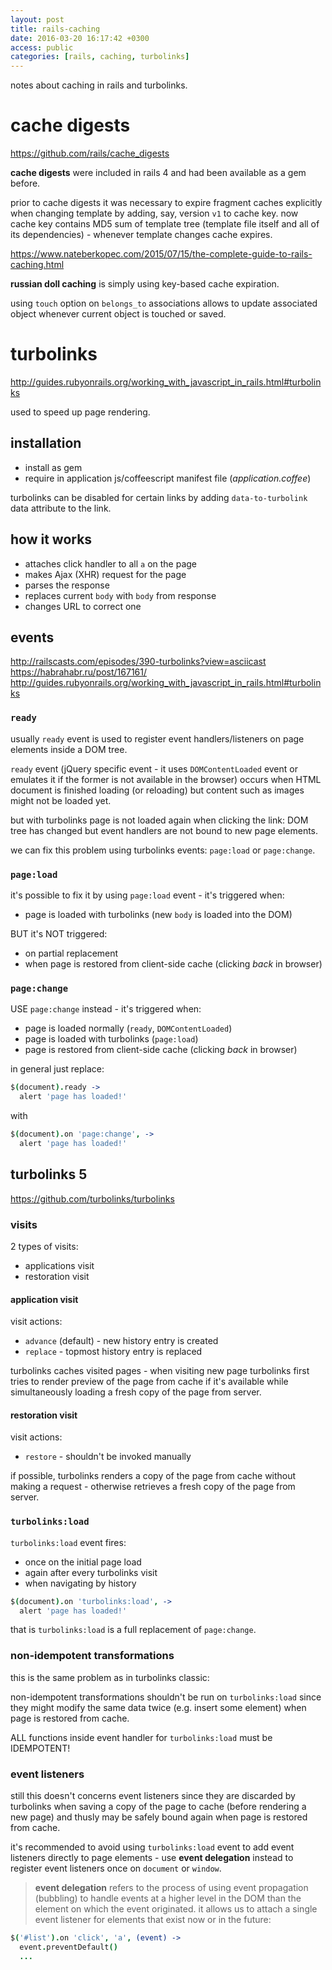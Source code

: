 ```yaml
---
layout: post
title: rails-caching
date: 2016-03-20 16:17:42 +0300
access: public
categories: [rails, caching, turbolinks]
---
```


notes about caching in rails and turbolinks.

<!-- more -->

# cache digests

<https://github.com/rails/cache_digests>

**cache digests** were included in rails 4 and had been available as a gem before.

prior to cache digests it was necessary to expire fragment caches explicitly
when changing template by adding, say, version `v1` to cache key.
now cache key contains MD5 sum of template tree (template file itself and
all of its dependencies) - whenever template changes cache expires.

<https://www.nateberkopec.com/2015/07/15/the-complete-guide-to-rails-caching.html>

**russian doll caching** is simply using key-based cache expiration.

using `touch` option on `belongs_to` associations allows to update
associated object whenever current object is touched or saved.

# turbolinks

<http://guides.rubyonrails.org/working_with_javascript_in_rails.html#turbolinks>

used to speed up page rendering.

## installation

- install as gem
- require in application js/coffeescript manifest file (_application.coffee_)

turbolinks can be disabled for certain links by adding `data-to-turbolink`
data attribute to the link.

## how it works

- attaches click handler to all `a` on the page
- makes Ajax (XHR) request for the page
- parses the response
- replaces current `body` with `body` from response
- changes URL to correct one

## events

<http://railscasts.com/episodes/390-turbolinks?view=asciicast>
<https://habrahabr.ru/post/167161/>
<http://guides.rubyonrails.org/working_with_javascript_in_rails.html#turbolinks>

### `ready`

usually `ready` event is used to register event handlers/listeners
on page elements inside a DOM tree.

`ready` event (jQuery specific event - it uses `DOMContentLoaded` event or
emulates it if the former is not available in the browser) occurs when HTML
document is finished loading (or reloading) but content such as images
might not be loaded yet.

but with turbolinks page is not loaded again when clicking the link:
DOM tree has changed but event handlers are not bound to new page elements.

we can fix this problem using turbolinks events: `page:load` or `page:change`.

### `page:load`

it's possible to fix it by using `page:load` event - it's triggered when:

- page is loaded with turbolinks (new `body` is loaded into the DOM)

BUT it's NOT triggered:

- on partial replacement
- when page is restored from client-side cache (clicking *back* in browser)

### `page:change`

USE `page:change` instead - it's triggered when:

- page is loaded normally (`ready`, `DOMContentLoaded`)
- page is loaded with turbolinks (`page:load`)
- page is restored from client-side cache (clicking *back* in browser)

in general just replace:

```coffeescript
$(document).ready ->
  alert 'page has loaded!'
```

with

```coffeescript
$(document).on 'page:change', ->
  alert 'page has loaded!'
```

## turbolinks 5

<https://github.com/turbolinks/turbolinks>

### visits

2 types of visits:

- applications visit
- restoration visit

#### application visit

visit actions:

- `advance` (default) - new history entry is created
- `replace` - topmost history entry is replaced

turbolinks caches visited pages - when visiting new page turbolinks first
tries to render preview of the page from cache if it's available while
simultaneously loading a fresh copy of the page from server.

#### restoration visit

visit actions:

- `restore` - shouldn't be invoked manually

if possible, turbolinks renders a copy of the page from cache without
making a request - otherwise retrieves a fresh copy of the page from server.

### `turbolinks:load`

`turbolinks:load` event fires:

- once on the initial page load
- again after every turbolinks visit
- when navigating by history

```coffeescript
$(document).on 'turbolinks:load', ->
  alert 'page has loaded!'
```

that is `turbolinks:load` is a full replacement of `page:change`.

### non-idempotent transformations

this is the same problem as in turbolinks classic:

non-idempotent transformations shouldn't be run on `turbolinks:load`
since they might modify the same data twice (e.g. insert some element)
when page is restored from cache.

ALL functions inside event handler for `turbolinks:load` must be IDEMPOTENT!

### event listeners

still this doesn't concerns event listeners since they are discarded by
turbolinks when saving a copy of the page to cache (before rendering a new page)
and thusly may be safely bound again when page is restored from cache.

it's recommended to avoid using `turbolinks:load` event to add
event listeners directly to page elements - use **event delegation**
instead to register event listeners once on `document` or `window`.

> **event delegation** refers to the process of using event propagation (bubbling)
> to handle events at a higher level in the DOM than the element on which
> the event originated. it allows us to attach a single event listener for
> elements that exist now or in the future:

```coffeescript
$('#list').on 'click', 'a', (event) ->
  event.preventDefault()
  ...
```
